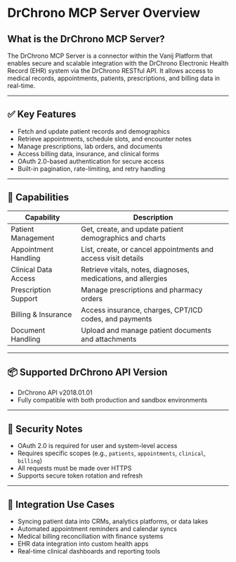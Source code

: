 # DrChrono MCP Server Overview

## What is the DrChrono MCP Server?

The DrChrono MCP Server is a connector within the Vanij Platform that enables secure and scalable integration with the DrChrono Electronic Health Record (EHR) system via the DrChrono RESTful API. It allows access to medical records, appointments, patients, prescriptions, and billing data in real-time.

---

## ✅ Key Features

- Fetch and update patient records and demographics  
- Retrieve appointments, schedule slots, and encounter notes  
- Manage prescriptions, lab orders, and documents  
- Access billing data, insurance, and clinical forms  
- OAuth 2.0-based authentication for secure access  
- Built-in pagination, rate-limiting, and retry handling  

---

## 🧩 Capabilities

| Capability              | Description                                                    |
|------------------------|----------------------------------------------------------------|
| Patient Management      | Get, create, and update patient demographics and charts        |
| Appointment Handling    | List, create, or cancel appointments and access visit details  |
| Clinical Data Access    | Retrieve vitals, notes, diagnoses, medications, and allergies  |
| Prescription Support    | Manage prescriptions and pharmacy orders                      |
| Billing & Insurance     | Access insurance, charges, CPT/ICD codes, and payments        |
| Document Handling       | Upload and manage patient documents and attachments           |

---

## 📦 Supported DrChrono API Version

- DrChrono API v2018.01.01  
- Fully compatible with both production and sandbox environments  

---

## 🔐 Security Notes

- OAuth 2.0 is required for user and system-level access  
- Requires specific scopes (e.g., `patients`, `appointments`, `clinical`, `billing`)  
- All requests must be made over HTTPS  
- Supports secure token rotation and refresh  

---

## 🔄 Integration Use Cases

- Syncing patient data into CRMs, analytics platforms, or data lakes  
- Automated appointment reminders and calendar syncs  
- Medical billing reconciliation with finance systems  
- EHR data integration into custom health apps  
- Real-time clinical dashboards and reporting tools  
